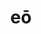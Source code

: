 ---
title: eō
meaning: to go
ch: fourteen
pos: verb
inf: īre
infend: īre
conjugation: irregular
f2: yes
f: yes
---